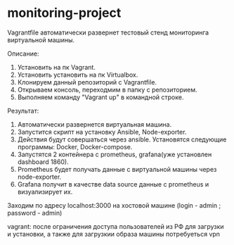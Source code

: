 # monitoring-project
Vagrantfile автоматически развернет тестовый стенд мониторинга виртуальной машины. 

Описание:
1. Установить на пк Vagrant.
2. Установить установить на пк Virtualbox.
3. Клонируем данный репозиторий с Vagrantfile.
4. Открываем консоль, переходмим в папку с репозиторием.
5. Выполняем команду "Vagrant up" в командной строке.

Результат:
1. Автоматически развернется виртуальная машина.
2. Запустится скрипт на установку Ansible, Node-exporter.
3. Действия будут совершаться через ansible. Установятся следующие программы: Docker, Docker-compose.
4. Запустятся 2 контейнера с prometheus, grafana(уже установлен dashboard 1860).
5. Prometheus будет получать данные с виртуальной машины через node-exporter.
6. Grafana получит в качестве data source данные с prometheus и визуализирует их.

Заходим по адресу localhost:3000 на хостовой машине (login - admin ;  password - admin)

vagrant:
после ограничения доступа пользователей из РФ для загрузки и установки, а также для загрузкии образа машины потребуеться vpn
